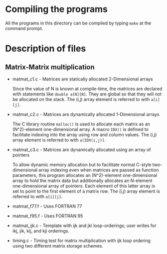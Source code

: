 Compiling the programs
======================

All the programs in this directory can be compiled by typing `make` at
the command prompt.

Description of files
====================

Matrix-Matrix multiplication
----------------------------

* matmat_c1.c - Matrices are statically allocated 2-Dimensional arrays

  Since the value of N is known at compile-time, the matrices are
  declared with statements like `double a[N][N]`.  They are global so
  that they will not be allocated on the stack.  The (i,j) array
  element is referred to with `a[i][j]`.
  
* matmat_c2.c - Matrices are dynamically allocated 1-Dimensional arrays

  The C library routine `malloc()` is used to allocate each matrix as
  an (N^2)-element one-dimensional array.  A macro `IDX()` is defined
  to facilitate indexing into the array using row and column values.
  The (i,j) array element is referred to with `a[IDX(i,j)]`.
  
* matmat_c3.c - Matrices are dynamically allocated using an array of pointers

  To allow dynamic memory allocation but to facilitate normal C-style
  two-dimensional array indexing even when matrices are passed as
  function parameters, this program allocates an (N^2)-element
  one-dimensional array to hold the matrix data but additionally
  allocates an N-element one-dimensional array of pointers.  Each
  element of this latter array is set to point to the first element of
  a matrix row.  The (i,j) array element is referred to with `a[i][j]`.

* matmat_f77.f - Uses FORTRAN 77

* matmat_f95.f - Uses FORTRAN 95

* matmat_ijk.c - Template with ijk and jki loop-orderings; user writes for ikj, jik, kij, and kji orderings.

* timing.c - Timing test for matrix multiplication with ijk loop ordering using two different matrix storage schemes.
